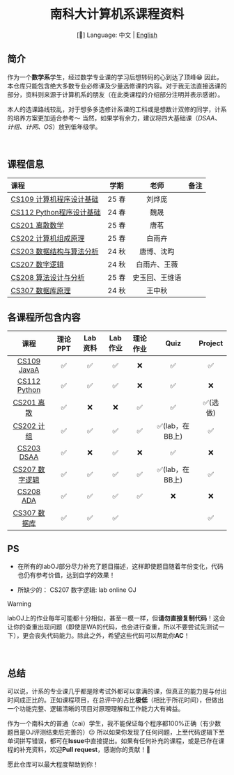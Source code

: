 <div align=center>

# 南科大计算机系课程资料

[:book:] Language: 中文 | [English](https://github.com/lxriscute0501/SUSTech-Notes-of-CS/blob/main/README_en.md)

</div>

## 简介

作为一个**数学系**学生，经过数学专业课的学习后想转码的心到达了顶峰😁 因此，本仓库只能包含绝大多数专业必修课及少量选修课的内容。对于我无法直接选课的部分，资料则来源于计算机系的朋友（在此类课程的介绍部分注明并表示感谢）。

本人的选课路线较乱，对于想多多选修计系课的工科或是想数计双修的同学，计系的培养方案更加适合参考～ 当然，如果学有余力，建议将四大基础课（*DSAA、计组、计网、OS*）放到低年级学。

<br>

## 课程信息

| 课程 | 学期 | 老师 | 备注 |
| :-------- | :-------: | :-------: | :-------: |
| [CS109 计算机程序设计基础](./CS109%20Introduction%20to%20Computer(JavaA)%20Programming%20) | 25 春 | 刘烨庞 | |
| [CS112 Python程序设计基础](./CS112%20Introduction%20to%20Python%20Programming%20)  | 24 春 | 魏晟 |  |
| [CS201 离散数学](./CS201%20Discrete%20Mathematics%20) | 25 春 | 唐茗 | |
| [CS202 计算机组成原理](./CS202%20Computer%20Organization) | 25 春 | 白雨卉 | |
| [CS203 数据结构与算法分析](./CS203%20Data%20Structure%20and%20Algorithm%20Analysis%20) | 24 秋 | 唐博、沈昀 | |
| [CS207 数字逻辑](./CS207%20Digital%20Logic%20) | 24 秋 | 白雨卉、王薇 | |
| [CS208 算法设计与分析](./CS208%20Algorithm%20Design%20and%20Analysis%20) | 25 春 | 史玉回、王维语 | |
| [CS307 数据库原理](./CS307%20Principles%20of%20Database%20Systems%20) | 24 秋 | 王中秋 | |

## 各课程所包含内容

| 课程 | 理论PPT | Lab资料 | Lab作业 | 理论作业 | Quiz | Project |
| :----: | :----: | :----: | :----: | :----: | :----: | :----: |
| [CS109 JavaA ](./CS109%20Introduction%20to%20Computer(JavaA)%20Programming%20) | ✅ | ✅ | ✅ | ❌ | ✅ | ✅ | 
| [CS112 Python ](./CS112%20Introduction%20to%20Python%20Programming%20)  | ✅ | ✅ | ✅ | ❌ | ✅ | ❌ |
| [CS201 离散](./CS201%20Discrete%20Mathematics%20) | ✅ | ❌ | ❌ | ✅ | ✅ | ✅(选做) |
| [CS202 计组](./CS202%20Computer%20Organization) | ✅ | ✅ | ✅ | ✅ | ✅(lab，在BB上) | ✅ |
| [CS203 DSAA ](./CS203%20Data%20Structure%20and%20Algorithm%20Analysis%20) | ✅ | ❌ | ✅ | ❌ | ✅ | ❌ |
| [CS207 数字逻辑](./CS207%20Digital%20Logic%20) | ✅ | ✅ | ✅ | ✅ | ✅(lab，在BB上) | ✅ |
| [CS208 ADA ](./CS208%20Algorithm%20Design%20and%20Analysis%20) | ✅ | ✅ | ✅ | ✅ | ❌ | ❌ |
| [CS307 数据库](./CS307%20Principles%20of%20Database%20Systems%20) | ✅ | ✅ | ✅ | | | ✅ |

## PS

- 在所有的labOJ部分尽力补充了题目描述，这样即使题目随着年份变化，代码也仍有参考价值，达到自学的效果！

- 所缺少的： CS207 数字逻辑: lab online OJ

>[!warning]
> labOJ上的作业每年可能都十分相似，甚至一模一样，但**请勿直接复制代码**！这会让你的查重出现问题（即使是WA的代码，也会进行查重，所以不要尝试先测试一下），更会丧失代码能力。除此之外，希望这些代码可以帮助你**AC**！


<br>

## 总结

可以说，计系的专业课几乎都是除考试外都可以拿满的课，但真正的能力是与付出时间成正比的。正如课程项目，在总评中的占比**极低**（相比于所花时间），但做出一个功能完整、逻辑清晰的项目对原理理解和工作能力大有裨益。

作为一个南科大的普通（cai）学生，我不能保证每个程序都100%正确（有少数题目是OJ评测结束后完善的）😐 所以如果你发现了任何问题，上至代码逻辑下至单词拼写错误，都可在**Issue**中直接提出。如果有任何补充的课程，或是已存在课程的补充资料，欢迎**Pull request**，感谢你的贡献！🙏

愿此仓库可以最大程度帮助到你！
